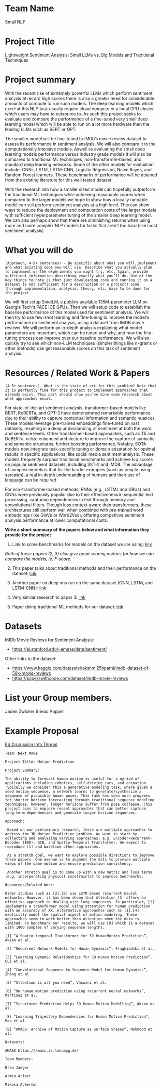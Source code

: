 # Team Name
Small NLP

# Project Title
Lightweight Sentiment Analysis: Small LLMs vs. Big Models and Traditional Techniques

# Project summary
With the recent rise of extremely powerful LLMs which perform sentiment analysis at record high scores there is also a greater need for considerable amounts of compute to run such models. The deep learning models which excel at this NLP task usually require cloud compute or a local GPU cluster which users may have to outsource to. As such this project seeks to evaluate and compare the performance of a fine-tuned very small deep learning model which will be able to run on a lot more hardware then the leading LLMs such as BERT or GPT. 

The smaller model will be fine-tuned to IMDb’s movie review dataset to assess its performance in sentiment analysis. We will also compare it to the computationally intensive models. Aswell as evaluating the small deep learning models performance versus industry grade models it will also be compared to traditional ML techniques, non-transformer-based, and standard deep learning networks. Some of the other models for evaluation include: CNNs, LSTM, LSTM-CNN, Logistic Regression, Naive Bayes, and Random Forest learners. These benchmarks of performance will be attained from the existing literature for this well tested dataset.

With the research into how a smaller sized model can hopefully outperform the traditional ML techniques while achieving reasonable scores when compared to the larger models we hope to show how a locally runnable model can still perform sentiment analysis at a high level. This can show ways to reduce the deployment and computation costs of the larger models with sufficient hyperparameter tuning of the smaller deep learning model. We can also perhaps show that there are diminishing returns when using more and more complex NLP models for tasks that aren't too hard (like most sentiment analysis)


# What you will do 
``` 
(Approach, 4-5+ sentences) - Be specific about what you will implement and what existing code you will use. Describe what you actually plan to implement or the experiments you might try, etc. Again, provide sufficient information describing exactly what you’ll do. One of the key things to note is that just downloading code and running it on a dataset is not sufficient for a description or a project! Some thorough implementation, analysis, theory, etc. have to be done for the project.
```

We will first setup SmolLM, a publicy available 135M-parameter LLM on Georgia Tech's PACE ICE GPUs. Then we will setup code to establish the baseline performance of this model used for sentiment analysis. We will then try to use few-shot learning and fine-tuning to improve the model's performance on sentiment analysis, using a dataset from IMDB movie reviews. We will perform an in-depth analysis explaining what model parameters are important, which can be tuned and why, and how the fine-tuning process can improve over our baseline performance. We will also quickly try to see which non-LLM techniques (simpler things like n-grams or other methods) can get reasonable scores on this task of sentiment analysis.




# Resources / Related Work & Papers 
``` 
(4-5+ sentences). What is the state of art for this problem? Note that it is perfectly fine for this project to implement approaches that already exist. This part should show you’ve done some research about what approaches exist.
```

For state-of-the-art sentiment analysis, transformer-based models like BERT, RoBERTa, and GPT-3 have demonstrated remarkable performance due to their ability to capture contextual information and semantic nuances. These models leverage pre-trained embeddings fine-tuned on vast datasets, resulting in a deep understanding of sentiment at both the word and sentence levels. 
 Other transformer-based approaches, such as T5 and DeBERTa, utilize enhanced architecture to improve the capture of syntactic and semantic structures, further boosting performance. Notably, SOTA models now integrate task-specific tuning or domain adaptation for optimal results in specific applications, like social media sentiment analysis. These models frequently surpass traditional benchmarks and achieve top scores on popular sentiment datasets, including SST-2 and IMDB. The advantage of complex models is that for the harder examples (such as people using sarcasm), a real in-depth understanding of humans and their use of language can be required.

For non-transformer-based methods, RNNs (e.g., LSTMs and GRUs) and CNNs were previously popular due to their effectiveness in sequential text processing, capturing dependencies in text through memory and convolutional filters. Though less context-aware than transformers, these architectures still perform well when combined with pre-trained word embeddings (like GloVe or Word2Vec), offering competitive sentiment analysis performance at lower computational costs.

**Write a short summary of the papers below and what information they provide for the project**

1. Link to some benchmarks for models on the dataset we are using: [link](https://paperswithcode.com/sota/sentiment-analysis-on-imdb)


*Both of these papers (2, 3) also give good scoring metrics for how we can compare the models, ie. F-score.*

2. This paper talks about traditional methods and their performance on the dataset: [link](../documentation/Analyzing_Sentiment_using_IMDb_Dataset.pdf)

3. Another paper on deep nns run on the same dataset (CNN, LSTM, and LSTM-CNN): [link](../documentation/Performance_Analysis_of_Different_Neural_Networks_for_Sentiment_Analysis_on_IMDb_Movie_Reviews.pdf)

4. Very similar research to paper 3: [link](../documentation/ssrn-3403985.pdf)

5. Paper doing traditional ML methods for our dataset: [link](../documentation/Sentiment_Analysis_of_IMDb_Movie_Reviews__A_comparative_study_on_Performance_of_Hyperparameter-tuned_Classification_Algorithms.pdf)


# Datasets 
IMDb Movie Reviews for Sentiment Analysis:
* https://ai.stanford.edu/~amaas/data/sentiment/

Other links to the dataset:
* https://www.kaggle.com/datasets/lakshmi25npathi/imdb-dataset-of-50k-movie-reviews 
* https://paperswithcode.com/dataset/imdb-movie-reviews

# List your Group members.
Jaden Zwicker
Brieuc Popper





# Example Proposal
[Ed Discussion Info Thread](https://edstem.org/us/courses/60909/discussion/5248321)


```
Team: Next Move

Project Title: Motion Prediction

Project Summary: 

The ability to forecast human motion is useful for a myriad of applications including robotics, self-driving cars, and animation. Typically we consider this a generative modeling task, where given a seed motion sequence, a network learns to generate/synthesize a sequence of plausible human poses. This task has seen much progress for shorter horizon forecasting through traditional sequence modeling techniques; however, longer horizons suffer from pose collapse. This project aims to explore recent approaches that can better capture long-term dependencies and generate longer horizon sequences.

Approach:

 Based on our preliminary research, there are multiple approaches to address the 3D Motion Prediction problem. We want to start by collecting and analyzing varying approaches; e.g. Encoder-Recurrent-Decoder (ERD), GCN, and Spatio-Temporal Transformer. We expect to reproduce [1] and baseline other approaches.

 As a stretch goal, we want to explore possible directions to improve these papers. One avenue is to augment the data to provide multiple views of the same motion and ensure prediction consistency.

 Another stretch goal is to come up with a new metric and loss terms (e.g. incorporating physical constraints) to improve benchmarks.

Resources/Related Work:

Older studies such as [2],[6] use LSTM based recurrent neural networks. However, it has been shown that Attention [5] offers an effective approach to dealing with long sequences. In particular, [1] implements a transformer model using attention for human prediction with an accuracy of XX. Alternative approaches such as [1],[4] explicitly model the spatial aspect of motion modeling. These approaches seem to work better than Attention when the data is limited. To benchmark our results, we will use [9] which is a dataset with 1000 samples of varying sequence lengths.

[1] “A Spatio-temporal Transformer for 3D HumanMotion Prediction”, Aksan et al.

[2] “Recurrent Network Models for Human Dynamics”, Fragkiadaki et al.

[3] “Learning Dynamic Relationships for 3D Human Motion Prediction”, Cui et al.

[4] “Convolutional Sequence to Sequence Model for Human Dynamics”, Zhang et al

[5] “Attention is all you need”, Vaswani et al.

[6] “On human motion prediction using recurrent neural networks”, Martinez et al.

[7] “Structured Prediction Helps 3D Human Motion Modelling”, Aksan et al.

[8] “Learning Trajectory Dependencies for Human Motion Prediction”, Mao et al.

[9] “AMASS: Archive of Motion Capture as Surface Shapes”, Mahmood et al.

Datasets:

AMASS https://amass.is.tue.mpg.de/

Team Members:

Eren Jaeger

Armin Arlert

Mikasa Ackerman
```